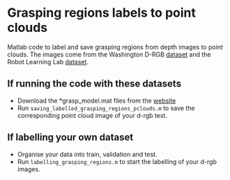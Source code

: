 Grasping regions labels to point clouds
===============

Matlab code to label and save grasping regions from depth images to point clouds. The images come from the Washington D-RGB [dataset](https://rgbd-dataset.cs.washington.edu/) and the Robot Learning Lab [dataset](http://pr.cs.cornell.edu/grasping/).

## If running the code with these datasets
* Download the *grasp_model.mat files from the [website](https://paolaardon.github.io/grasp_affordance_reasoning/) 
* Run `saving_labelled_grasping_regions_pclouds.m` to save the corresponding point cloud image of your d-rgb test.

## If labelling your own dataset
* Organise your data into train, validation and test.
* Run `labelling_grasping_regions.m` to start the labelling of your d-rgb images.



